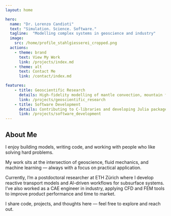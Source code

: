```yaml
---
layout: home

hero:
  name: "Dr. Lorenzo Candioti"
  text: "Simulation. Science. Software."
  tagline:  "Modelling complex systems in geoscience and industry"
  image:
    src: /home/profile_stahlgiesserei_cropped.png
  actions:
    - theme: brand
      text: View My Work
      link: /projects/index.md
    - theme: alt
      text: Contact Me
      link: /contact/index.md

features:
    - title: Geoscientific Research
      details: High-fidelity modelling of mantle convection, mountain formation, and reactive fluid systems using Julia, C, and MATLAB.
      link: /projects/geoscientific_research
    - title: Software Development
      details: Contributing to C-libraries and developing Julia packages for geodynamic modelling — combining numerical precision with clean, reproducible code.
      link: /projects/software_development
---
```

<!-- About section -->
<section class="about-section">
  <h2>About Me</h2>
  <p>I enjoy building models, writing code, and working with people who like solving hard problems. 

  My work sits at the intersection of geoscience, fluid mechanics, and machine learning — always with a focus on practical application.

  Currently, I’m a postdoctoral researcher at ETH Zürich where I develop reactive transport models and AI-driven workflows for subsurface systems. I’ve also worked as a CAE engineer in industry, applying CFD and FEM tools to improve product performance and time to market.

  I share code, projects, and thoughts here — feel free to explore and reach out.
  </p>
</section>


